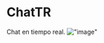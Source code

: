 # ChatTR
Chat en tiempo real.
!["image"](https://ignaciosantiago.com/wp-content/uploads/2014/11/consejos-aumentar-conversiones-landing-page-chat-tiempo-real.jpg)
